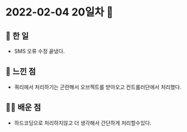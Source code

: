 # 2022-02-04 20일차 📆

## 📃 한 일

- SMS 오류 수정 끝냈다.

## 📝 느낀 점

- 쿼리에서 처리하기는 곤란해서 오브젝트를 받아오고 컨트롤러단에서 처리했다.

## 👨‍💼 배운 점

- 하드코딩으로 처리하지않고 더 생각해서 간단하게 처리할수있다.